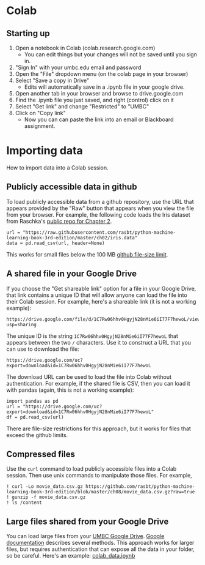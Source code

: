 # Colab

## Starting up

1. Open a notebook in Colab (colab.research.google.com)
    * You can edit things but your changes will not be saved until you sign in.
2. "Sign In" with your umbc.edu email and password
3. Open the "File" dropdown menu (on the colab page in your browser)
4. Select "Save a copy in Drive"
    * Edits will automatically save in a .ipynb file in your google drive.
5. Open another tab in your browser and browse to drive.google.com
6. Find the .ipynb file you just saved, and right (control) click on it
7. Select "Get link" and change "Restricted" to "UMBC"
8. Click on "Copy link"
    * Now you can can paste the link into an email or Blackboard assignment.

# Importing data

How to import data into a Colab session.

## Publicly accessible data in github

To load publicly accessible data from a github repository, 
use the URL that appears provided by the "Raw" button that appears when you view the file from your browser.
For example, the following code loads the Iris dataset from Raschka's 
[public repo for Chapter 2]( https://github.com/rasbt/python-machine-learning-book-3rd-edition/tree/master/ch02).

    url = "https://raw.githubusercontent.com/rasbt/python-machine-learning-book-3rd-edition/master/ch02/iris.data"
    data = pd.read_csv(url, header=None)

This works for small files below the 100 MB
[github file-size limit](https://docs.github.com/en/github/managing-large-files/conditions-for-large-files). 

## A shared file in your Google Drive

If you choose the "Get shareable link" option for a file in your Google Drive,
that link contains a unique ID that will allow anyone can load the file into their Colab session.
For example, here's a shareable link (it is not a working example):

    https://drive.google.com/file/d/1C7Rw06hhv0HgyjN28nMie6iI77F7hewoL/view?usp=sharing

The unique ID is the string `1C7Rw06hhv0HgyjN28nMie6iI77F7hewoL` that appears between the two `/` characters.
Use it to construct a URL that you can use to download the file:

    https://drive.google.com/uc?export=download&id=1C7Rw06hhv0HgyjN28nMie6iI77F7hewoL

The download URL can be used to load the file into Colab without authentication.
For example, if the shared file is CSV, then you can load it with pandas (again, this is not a working example):

    import pandas as pd
    url = "https://drive.google.com/uc?export=download&id=1C7Rw06hhv0HgyjN28nMie6iI77F7hewoL"
    df = pd.read_csv(url)

There are file-size restrictions for this approach, but it works for files that exceed the github limits.

## Compressed files

Use the `curl` command to load publicly accessible files into a Colab session.
Then use unix commands to manipulate those files.
For example, 

    ! curl -Lo movie_data.csv.gz https://github.com/rasbt/python-machine-learning-book-3rd-edition/blob/master/ch08/movie_data.csv.gz?raw=true
    ! gunzip -f movie_data.csv.gz
    ! ls /content

## Large files shared from your Google Drive

You can load large files from your [UMBC Google Drive](https://wiki.umbc.edu/display/faq/Google+Drive).
[Google documentation](https://colab.research.google.com/notebooks/io.ipynb) describes several methods.
This approach works for larger files, but requires authentication
that can expose all the data in your folder, so be careful.
Here's an example: [colab_data.ipynb](colab_data.ipynb)
